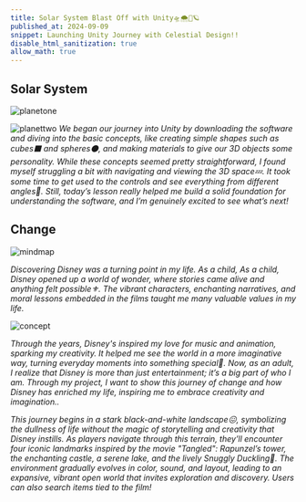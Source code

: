 ```yaml
---
title: Solar System Blast Off with Unity🛸🌨️🌊🪐
published_at: 2024-09-09
snippet: Launching Unity Journey with Celestial Design!!
disable_html_sanitization: true
allow_math: true
---
```


## Solar System
![planetone](planetsatu.jpeg)

![planettwo](planetdua.jpeg)
*We began our journey into Unity by downloading the software and diving into the basic concepts, like creating simple shapes such as cubes⬛ and spheres⚫, and making materials to give our 3D objects some personality. While these concepts seemed pretty straightforward, I found myself struggling a bit with navigating and viewing the 3D space💤. It took some time to get used to the controls and see everything from different angles🚀. Still, today’s lesson really helped me build a solid foundation for understanding the software, and I’m genuinely excited to see what’s next!*

## Change
![mindmap](change.png)

*Discovering Disney was a turning point in my life. As a child, As a child, Disney opened up a world of wonder, where stories came alive and anything felt possible⚜️. The vibrant characters, enchanting narratives, and moral lessons embedded in the films taught me many valuable values in my life.*

![concept](conceptdisney.png)

*Through the years, Disney's inspired my love for music and animation, sparking my creativity. It helped me see the world in a more imaginative way, turning everyday moments into something special🌼. Now, as an adult, I realize that Disney is more than just entertainment; it’s a big part of who I am. Through my project, I want to show this journey of change and how Disney has enriched my life, inspiring me to embrace creativity and imagination..*

*This journey begins in a stark black-and-white landscape😖, symbolizing the dullness of life without the magic of storytelling and creativity that Disney instills. As players navigate through this terrain, they’ll encounter four iconic landmarks inspired by the movie "Tangled": Rapunzel’s tower, the enchanting castle, a serene lake, and the lively Snuggly Duckling🐥. The environment gradually evolves in color, sound, and layout, leading to an expansive, vibrant open world that invites exploration and discovery. Users can also search items tied to the film!*